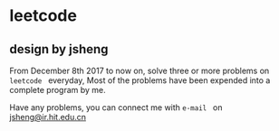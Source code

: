 # leetcode
## design by jsheng

From December 8th 2017 to now on, solve three or more problems on  `leetcode ` everyday,
Most of the problems have been expended into a complete program by me.

Have any problems, you can connect me with  `e-mail ` on jsheng@ir.hit.edu.cn
